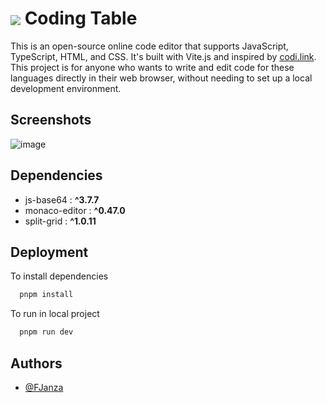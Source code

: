
# <img src="https://github.com/FJanza/coding-table/assets/62725867/971435bb-6b0c-426a-97a5-422f6cb05cd8" align="center"> Coding Table 

This is an open-source online code editor that supports JavaScript, TypeScript, HTML, and CSS. It's built with Vite.js and inspired by [codi.link](https://github.com/midudev/codi.link). This project is for anyone who wants to write and edit code for these languages directly in their web browser, without needing to set up a local development environment.

## Screenshots

![image](https://github.com/FJanza/coding-table/assets/62725867/c0587c48-e97d-4214-8c2c-24ec7f1bea8b)


## Dependencies
*   js-base64 : **^3.7.7**
*   monaco-editor : **^0.47.0**
*   split-grid : **^1.0.11**
## Deployment

To install dependencies

```bash
  pnpm install
```

To run in local project 

```bash
  pnpm run dev
```


## Authors

- [@FJanza](https://github.com/FJanza)

